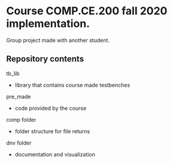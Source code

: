 # Course COMP.CE.200 fall 2020 implementation.

Group project made with another student. 

## Repository contents

tb_lib 

* library that contains course made testbenches

pre_made

* code provided by the course

comp folder

* folder structure for file returns

dnv folder

* documentation and visualization

